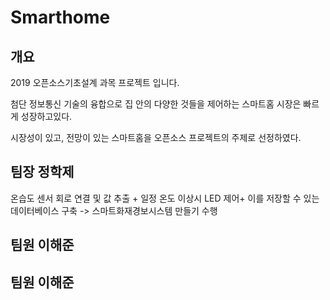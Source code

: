 # Smarthome

## 개요
2019 오픈소스기초설계 과목 프로젝트 입니다.

첨단 정보통신 기술의 융합으로 집 안의 다양한 것들을 제어하는 스마트홈 시장은 빠르게 성장하고있다. 

시장성이 있고, 전망이 있는 스마트홈을 오픈소스 프로젝트의 주제로 선정하였다.


## 팀장 정학제

온습도 센서 회로 연결 및 값 추출 + 일정 온도 이상시 LED 제어+ 이를 저장할 수 있는 데이터베이스 구축 -> 스마트화재경보시스템 만들기 수행


## 팀원 이해준


## 팀원 이해준

